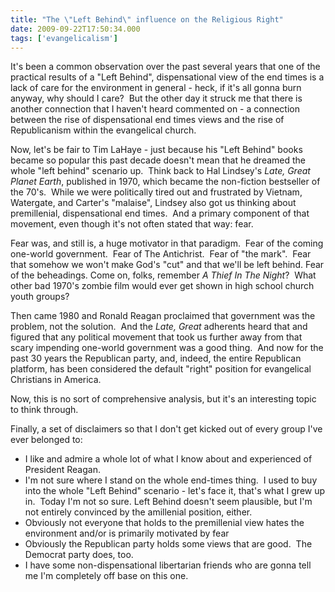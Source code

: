```yaml
---
title: "The \"Left Behind\" influence on the Religious Right"
date: 2009-09-22T17:50:34.000
tags: ['evangelicalism']
---
```


It's been a common observation over the past several years that one of the practical results of a "Left Behind", dispensational view of the end times is a lack of care for the environment in general - heck, if it's all gonna burn anyway, why should I care?  But the other day it struck me that there is another connection that I haven't heard commented on - a connection between the rise of dispensational end times views and the rise of Republicanism within the evangelical church. 

Now, let's be fair to Tim LaHaye - just because his "Left Behind" books became so popular this past decade doesn't mean that he dreamed the whole "left behind" scenario up.  Think back to Hal Lindsey's _Late, Great Planet Earth_, published in 1970, which became the non-fiction bestseller of the 70's.  While we were politically tired out and frustrated by Vietnam, Watergate, and Carter's "malaise", Lindsey also got us thinking about premillenial, dispensational end times.  And a primary component of that movement, even though it's not often stated that way: fear.

Fear was, and still is, a huge motivator in that paradigm.  Fear of the coming one-world government.  Fear of The Antichrist.  Fear of "the mark".  Fear that somehow we won't make God's "cut" and that we'll be left behind. Fear of the beheadings. Come on, folks, remember _A Thief In The Night_?  What other bad 1970's zombie film would ever get shown in high school church youth groups?

Then came 1980 and Ronald Reagan proclaimed that government was the problem, not the solution.  And the _Late, Great_ adherents heard that and figured that any political movement that took us further away from that scary impending one-world government was a good thing.  And now for the past 30 years the Republican party, and, indeed, the entire Republican platform, has been considered the default "right" position for evangelical Christians in America.

Now, this is no sort of comprehensive analysis, but it's an interesting topic to think through. 

Finally, a set of disclaimers so that I don't get kicked out of every group I've ever belonged to:  

- I like and admire a whole lot of what I know about and experienced of President Reagan.
- I'm not sure where I stand on the whole end-times thing.  I used to buy into the whole "Left Behind" scenario - let's face it, that's what I grew up in.  Today I'm not so sure. Left Behind doesn't seem plausible, but I'm not entirely convinced by the amillenial position, either.  
- Obviously not everyone that holds to the premillenial view hates the environment and/or is primarily motivated by fear
- Obviously the Republican party holds some views that are good.  The Democrat party does, too.
- I have some non-dispensational libertarian friends who are gonna tell me I'm completely off base on this one.  
    
